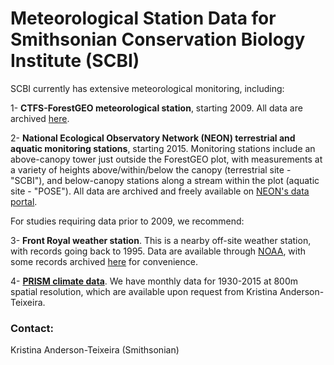 # Meteorological Station Data for Smithsonian Conservation Biology Institute (SCBI)

SCBI currently has extensive meteorological monitoring, including:

1- **CTFS-ForestGEO meteorological station**, starting 2009. All data are archived [here](https://github.com/forestgeo/Climate/tree/master/Met_Station_Data/SCBI/ForestGEO_met_station-SCBI).

2- **National Ecological Observatory Network (NEON) terrestrial and aquatic monitoring stations**, starting 2015. Monitoring stations include an above-canopy tower just outside the ForestGEO plot, with measurements at a variety of heights above/within/below the canopy (terrestrial site - "SCBI"), and below-canopy stations along a stream within the plot (aquatic site - "POSE"). All data are archived and freely available on [NEON's data portal](http://data.neonscience.org/home). 

For studies requiring data prior to 2009, we recommend:

3- **Front Royal weather station**. This is a nearby off-site weather station, with records going back to 1995. Data are available through [NOAA](http://www.ncdc.noaa.gov/cdo-web/datatools/findstation), with some records archived [here](https://github.com/forestgeo/Climate/tree/master/Met_Station_Data/SCBI/Front%20Royal%20weather%20station) for convenience.

4- [**PRISM climate data**](http://prism.oregonstate.edu/). We have monthly data for 1930-2015 at 800m spatial resolution, which are available upon request from Kristina Anderson-Teixeira. 

### Contact:
Kristina Anderson-Teixeira (Smithsonian)
